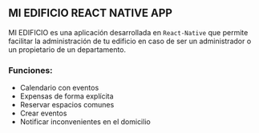 ## MI EDIFICIO REACT NATIVE APP 

MI EDIFICIO es una aplicación desarrollada en ```React-Native``` que permite facilitar la administración de tu edificio en caso de ser un administrador o un propietario de un departamento.

### Funciones:

* Calendario con eventos
* Expensas de forma explícita
* Reservar espacios comunes
* Crear eventos
* Notificar inconvenientes en el domicilio
